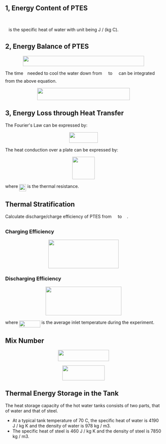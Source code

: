 
## 1, Energy Content of PTES

<p align="center"><img src="/CSP-PTES_Denmark/tex/0b2a1decd46e3346eb789d3304fb9279.svg?invert_in_darkmode&sanitize=true" align=middle width=89.64632160000001pt height=15.936036599999998pt/></p>

<img src="/CSP-PTES_Denmark/tex/3e18a4a28fdee1744e5e3f79d13b9ff6.svg?invert_in_darkmode&sanitize=true" align=middle width=7.11380504999999pt height=14.15524440000002pt/> is the specific heat of water with unit being J / (kg C).

## 2, Energy Balance of PTES

<p align="center"><img src="/CSP-PTES_Denmark/tex/b71628c5bd3e81157341128256e4c565.svg?invert_in_darkmode&sanitize=true" align=middle width=389.10603764999996pt height=33.81208709999999pt/></p>

The time <img src="/CSP-PTES_Denmark/tex/4f4f4e395762a3af4575de74c019ebb5.svg?invert_in_darkmode&sanitize=true" align=middle width=5.936097749999991pt height=20.221802699999984pt/> needed to cool the water down from <img src="/CSP-PTES_Denmark/tex/6df6ddacc987bd7a5070beafef47fcc1.svg?invert_in_darkmode&sanitize=true" align=middle width=12.48864374999999pt height=20.221802699999984pt/> to <img src="/CSP-PTES_Denmark/tex/4ad941990ade99427ec9730e46ddcdd4.svg?invert_in_darkmode&sanitize=true" align=middle width=12.48864374999999pt height=20.221802699999984pt/> can be integrated from the above equation.

<p align="center"><img src="/CSP-PTES_Denmark/tex/8955868061be073576a88cddaeb50627.svg?invert_in_darkmode&sanitize=true" align=middle width=298.52317275pt height=39.452455349999994pt/></p>

## 3, Energy Loss through Heat Transfer

The Fourier's Law can be expressed by:

<p align="center"><img src="/CSP-PTES_Denmark/tex/689ad137e4fc133bb98f1c27b04a7d3d.svg?invert_in_darkmode&sanitize=true" align=middle width=91.487484pt height=33.81208709999999pt/></p>

The heat conduction over a plate can be expressed by:

<p align="center"><img src="/CSP-PTES_Denmark/tex/11d5f05ae8f1cc41db18778d89956bd7.svg?invert_in_darkmode&sanitize=true" align=middle width=72.66749324999999pt height=72.14467755pt/></p>

where <img src="/CSP-PTES_Denmark/tex/6d8e781da58da5220a8ebfba0e7aacb6.svg?invert_in_darkmode&sanitize=true" align=middle width=22.367386799999988pt height=22.465723500000017pt/> is the thermal resistance.

## Thermal Stratification

Calculate discharge/charge efficiency of PTES from <img src="/CSP-PTES_Denmark/tex/6df6ddacc987bd7a5070beafef47fcc1.svg?invert_in_darkmode&sanitize=true" align=middle width=12.48864374999999pt height=20.221802699999984pt/> to <img src="/CSP-PTES_Denmark/tex/4ad941990ade99427ec9730e46ddcdd4.svg?invert_in_darkmode&sanitize=true" align=middle width=12.48864374999999pt height=20.221802699999984pt/>.

### Charging Efficiency

<p align="center"><img src="/CSP-PTES_Denmark/tex/4fa68806cfcfcada779eb0d6e2147086.svg?invert_in_darkmode&sanitize=true" align=middle width=226.99939844999997pt height=91.75374945pt/></p>

### Discharging Efficiency

<p align="center"><img src="/CSP-PTES_Denmark/tex/6cbf21adf45d5ca0d944fdc922f69428.svg?invert_in_darkmode&sanitize=true" align=middle width=243.18898229999996pt height=91.75374945pt/></p>

where <img src="/CSP-PTES_Denmark/tex/a01ab6290011b54ff608a197ccb4ac32.svg?invert_in_darkmode&sanitize=true" align=middle width=67.70010389999999pt height=22.465723500000017pt/> is the average inlet temperature during the experiment.

## Mix Number

<p align="center"><img src="/CSP-PTES_Denmark/tex/7b77b2d3b20f03137eb97362d97e1dc7.svg?invert_in_darkmode&sanitize=true" align=middle width=163.029471pt height=36.09514755pt/></p>

<p align="center"><img src="/CSP-PTES_Denmark/tex/0ed1db4602ada6909c0aaadb9ef243e0.svg?invert_in_darkmode&sanitize=true" align=middle width=135.55078845pt height=47.806078649999996pt/></p>

## Thermal Energy Storage in the Tank

The heat storage capacity of the hot water tanks consists of two parts, that of water and that of steel.

- At a typical tank temperature of 70 C, the specific heat of water is 4190 J / kg K and the density of water is 978 kg / m3.
- The specific heat of steel is 460 J / kg K and the density of steel is 7850 kg / m3.
